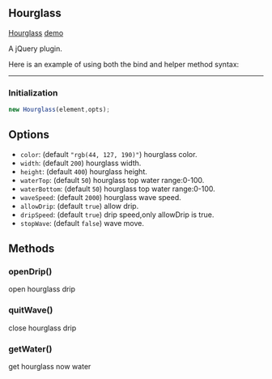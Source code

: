 ## Hourglass


[Hourglass](http://youyoucuocuo.top/shalou/html)
[demo](http://youyoucuocuo.top/shalou/html/demo.html)

A jQuery plugin.

Here is an example of using both the bind and helper method syntax:

---

### Initialization
```javascript
new Hourglass(element,opts);
```

## Options
- `color`: (default `"rgb(44, 127, 190)"`) hourglass color.
- `width`: (default `200`) hourglass width.
- `height`: (default `400`) hourglass height.
- `waterTop`: (default `50`) hourglass top water range:0-100.
- `waterBottom`: (default `50`) hourglass top water range:0-100.
- `waveSpeed`: (default `2000`) hourglass wave speed.
- `allowDrip`: (default `true`) allow drip.
- `dripSpeed`: (default `true`) drip speed,only allowDrip is true.
- `stopWave`: (default `false`) wave move.


## Methods

### openDrip() 
 open hourglass drip
 
 
### quitWave() 
 close hourglass drip


### getWater() 
 get hourglass now water